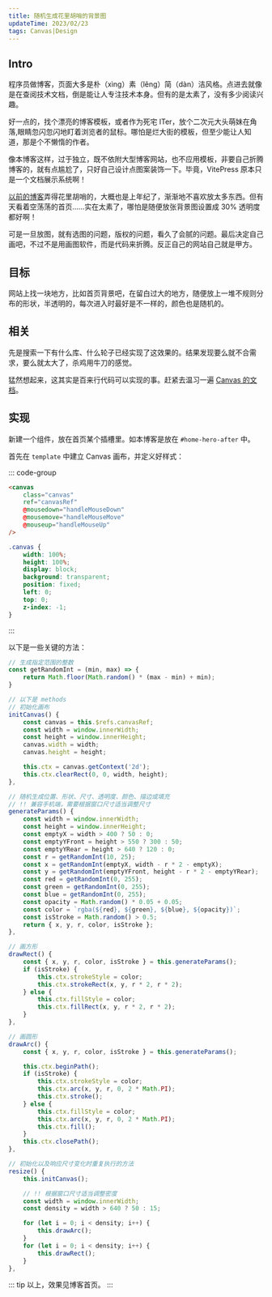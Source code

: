 ```yaml
---
title: 随机生成花里胡哨的背景图
updateTime: 2023/02/23
tags: Canvas|Design
---
```


## Intro
程序员做博客，页面大多是朴（xìng）素（lěng）简（dàn）洁风格。点进去就像是在查阅技术文档，倒是能让人专注技术本身。但有的是太素了，没有多少阅读兴趣。

好一点的，找个漂亮的博客模板，或者作为死宅 ITer，放个二次元大头萌妹在角落,眼睛忽闪忽闪地盯着浏览者的鼠标。哪怕是烂大街的模板，但至少能让人知道，那是个不懒惰的作者。

像本博客这样，过于独立，既不依附大型博客网站，也不应用模板，非要自己折腾博客的，就有点尴尬了，只好自己设计点图案装饰一下。毕竟，VitePress 原本只是一个文档展示系统啊！

[以前的博客](/ABOUT/history.html)弄得花里胡哨的，大概也是上年纪了，渐渐地不喜欢放太多东西。但有天看着空荡荡的首页……实在太素了，哪怕是随便放张背景图设置成 30% 透明度都好啊！

可是一旦放图，就有选图的问题，版权的问题，看久了会腻的问题。最后决定自己画吧，不过不是用画图软件，而是代码来折腾。反正自己的网站自己就是甲方。

## 目标
网站上找一块地方，比如首页背景吧，在留白过大的地方，随便放上一堆不规则分布的形状，半透明的，每次进入时最好是不一样的，颜色也是随机的。

## 相关
先是搜索一下有什么库、什么轮子已经实现了这效果的。结果发现要么就不合需求，要么就太大了，杀鸡用牛刀的感觉。

猛然想起来，这其实是百来行代码可以实现的事。赶紧去温习一遍 [Canvas 的文档](https://developer.mozilla.org/zh-CN/docs/Web/API/Canvas_API/Tutorial)。

## 实现

新建一个组件，放在首页某个插槽里。如本博客是放在 `#home-hero-after` 中。

首先在 `template` 中建立 Canvas 画布，并定义好样式：

::: code-group
```html [template]
<canvas
    class="canvas"
    ref="canvasRef"
    @mousedown="handleMouseDown"
    @mousemove="handleMouseMove"
    @mouseup="handleMouseUp"
/>
```

```css [style]
.canvas {
    width: 100%;
    height: 100%;
    display: block;
    background: transparent;
    position: fixed;
    left: 0;
    top: 0;
    z-index: -1;
}
```
:::

以下是一些关键的方法：
```javascript
// 生成指定范围的整数
const getRandomInt = (min, max) => {
    return Math.floor(Math.random() * (max - min) + min);
}

// 以下是 methods
// 初始化画布
initCanvas() {
    const canvas = this.$refs.canvasRef;
    const width = window.innerWidth;
    const height = window.innerHeight;
    canvas.width = width;
    canvas.height = height;

    this.ctx = canvas.getContext('2d');
    this.ctx.clearRect(0, 0, width, height);
},

// 随机生成位置、形状、尺寸、透明度、颜色、描边或填充
// !! 兼容手机端，需要根据窗口尺寸适当调整尺寸
generateParams() {
    const width = window.innerWidth;
    const height = window.innerHeight;
    const emptyX = width > 400 ? 50 : 0;
    const emptyYFront = height > 550 ? 300 : 50;
    const emptyYRear = height > 640 ? 120 : 0;
    const r = getRandomInt(10, 25);
    const x = getRandomInt(emptyX, width - r * 2 - emptyX);
    const y = getRandomInt(emptyYFront, height - r * 2 - emptyYRear);
    const red = getRandomInt(0, 255);
    const green = getRandomInt(0, 255);
    const blue = getRandomInt(0, 255);
    const opacity = Math.random() * 0.05 + 0.05;
    const color = `rgba(${red}, ${green}, ${blue}, ${opacity})`;
    const isStroke = Math.random() > 0.5;
    return { x, y, r, color, isStroke };
},

// 画方形
drawRect() {
    const { x, y, r, color, isStroke } = this.generateParams();
    if (isStroke) {
        this.ctx.strokeStyle = color;
        this.ctx.strokeRect(x, y, r * 2, r * 2);
    } else {
        this.ctx.fillStyle = color;
        this.ctx.fillRect(x, y, r * 2, r * 2);
    }
},

// 画圆形
drawArc() {
    const { x, y, r, color, isStroke } = this.generateParams();

    this.ctx.beginPath();
    if (isStroke) {
        this.ctx.strokeStyle = color;
        this.ctx.arc(x, y, r, 0, 2 * Math.PI);
        this.ctx.stroke();
    } else {
        this.ctx.fillStyle = color;
        this.ctx.arc(x, y, r, 0, 2 * Math.PI);
        this.ctx.fill();
    }
    this.ctx.closePath();
},

// 初始化以及响应尺寸变化时重复执行的方法
resize() {
    this.initCanvas();

    // !! 根据窗口尺寸适当调整密度
    const width = window.innerWidth;
    const density = width > 640 ? 50 : 15;

    for (let i = 0; i < density; i++) {
        this.drawArc();
    }
    for (let i = 0; i < density; i++) {
        this.drawRect();
    }
},
```

::: tip
以上，效果见博客首页。
:::
